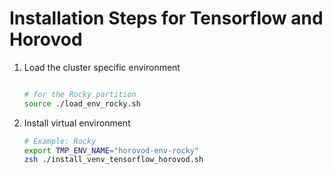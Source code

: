 # Installation Steps for Tensorflow and Horovod

1. Load the cluster specific environment

   ```bash

   # for the Rocky partition
   source ./load_env_rocky.sh
   ```

2. Install virtual environment

   ```bash
   # Example: Rocky
   export TMP_ENV_NAME="horovod-env-rocky"
   zsh ./install_venv_tensorflow_horovod.sh
   ```
